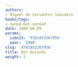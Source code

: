 ```yaml
---
authors:
- Miguel de Cervantes Saavedra
books/tags:
- owned-but-unread
date: 1800-08-09
params:
  isbn13: '9781853267956'
  year: '1998'
slug: '9781853267956'
title: Don Quixote
weight: 1
---
```


<!--more-->